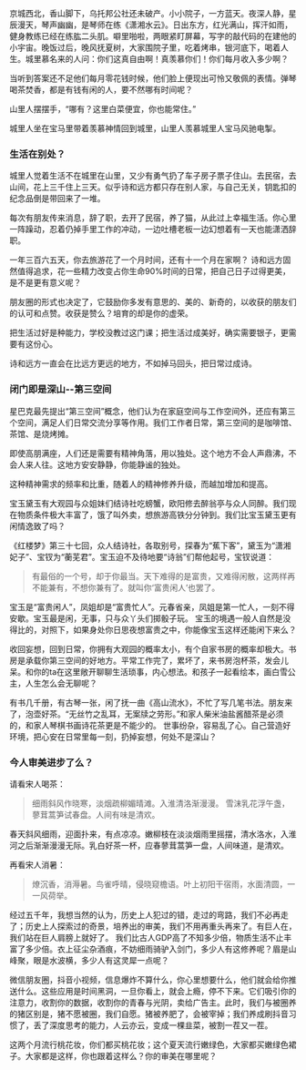 京城西北，香山脚下，乌托邦公社还未破产。小小院子，一方蓝天。夜深人静，星辰漫天，琴声幽幽，是琴师在练《潇湘水云》。日出东方，红光满山，挥汗如雨，健身教练已经在练肱二头肌。噼里啪啦，两眼紧盯屏幕，写字的敲代码的在建他的小宇宙。晚饭过后，晚风抚夏树，大家围院子里，吃着烤串，银河底下，喝着人生。城里慕名来的人问：你们这真自由啊！真羡慕你们！你们每月收入多少啊？

当听到答案还不足他们每月零花钱时候，他们脸上便现出可怜又敬佩的表情。弹琴喝茶焚香，都是有钱有闲的人，要不然哪有时间呢？

山里人摆摆手，“哪有？这里白菜便宜，你也能常住。”

城里人坐在宝马里带着羡慕神情回到城里，山里人羡慕城里人宝马风驰电掣。


### 生活在别处？
城里人觉着生活不在城里在山里，又少有勇气扔了车子房子票子住山。去民宿，去山间，花上三千住上三天。似乎诗和远方都只存在别人家，与自己无关，钥匙扣的纪念品倒是带回来了一堆。

每次有朋友传来消息，辞了职，去开了民宿，养了猫，从此过上幸福生活。你心里一阵躁动，忍着仍掉手里工作的冲动，一边吐槽老板一边幻想着有一天也能潇洒辞职。

一年三百六五天，你去旅游花了一个月时间，还有十一个月在家啊？
诗和远方固然值得追求，花一些精力改变占你生命90%时间的日常，把自己日子过得更美，是不是更有意义呢？


朋友圈的形式也决定了，它鼓励你多发有意思的、美的、新奇的，以收获的朋友们的认可和点赞。收获是赞么？培育的却是你的虚荣。

把生活过好是种能力，学校没教过这门课；把生活过成美好，确实需要银子，更需要有这份心。

诗和远方一直会在比远方更远的地方，不如掉马回头，把日常过成诗。

### 闭门即是深山--第三空间

星巴克最先提出“第三空间”概念，他们认为在家庭空间与工作空间外，还应有第三个空间，满足人们日常交流分享等作用。我们工作者日常，第三空间的是咖啡馆、茶馆、是烧烤摊。

即使高朋满座，人们还是需要有精神角落，用以独处。这个地方不会人声鼎沸，不会人来人往。这地方安安静静，你能静谧的独处。

这种精神需求的频率和比重，随着人的精神修养升级，而越加增加和提高。

宝玉黛玉有大观园与众姐妹们结诗社吃螃蟹，欧阳修去醉翁亭与众人同醉。我们现在物质条件极大丰富了，饿了叫外卖，想旅游高铁分分钟到。我们比宝玉黛玉更有闲情逸致了吗？

《红楼梦》第三十七回，众人结诗社，各取别号，探春为“蕉下客”，黛玉为“潇湘妃子”、宝钗为“蘅芜君”。宝玉迫不及待地要“诗翁”们帮他起号，宝钗说道：
> 有最俗的一个号，却于你最当。天下难得的是富贵，又难得闲散，这两样再不能兼有，不想你兼有了。就叫你‘富贵闲人’也罢了。

宝玉是“富贵闲人”，凤姐却是“富贵忙人”。元春省亲，凤姐是第一忙人，一刻不得安歇。宝玉最是闲，无事，只与众丫头们掷骰子玩。
宝玉的境遇一般人自然是没得比的，对照下，如果身处你日思夜想富贵之中，你能像宝玉这样还能闲下来么？

收回妄想，回到日常，你拥有大观园的概率太小，有个自家书房的概率却极大。书房是承载你第三空间的好地方。平常工作完了，累坏了，来书房泡杯茶，发会儿呆。和你的ta在这里敞开聊聊生活琐事，内心想法。和孩子一起看绘本，画白雪公主，人生怎么会无聊呢？

有书几千册，有古琴一张，闲了抚一曲《高山流水》，不忙了写几笔书法。朋友来了，泡壶好茶。“无丝竹之乱耳，无案牍之劳形。”和家人柴米油盐酱醋茶是必须的，和家人琴棋书画诗花茶更是不能少的。
世事纷杂，容易乱了心。自己营造好环境，把心安在日常里每一刻，扔掉妄想，何处不是深山？



### 今人审美进步了么？

请看宋人喝茶：
> 细雨斜风作晓寒，淡烟疏柳媚晴滩。入淮清洛渐漫漫。
雪沫乳花浮午盏，蓼茸蒿笋试春盘。人间有味是清欢。 

春天斜风细雨，迎面扑来，有点凉凉。嫩柳枝在淡淡烟雨里摇摆，清水洛水，入淮河之后渐渐漫漫无际。乳白好茶一杯，应春蓼茸蒿笋一盘，人间味道，是清欢。


再看宋人消暑：
> 燎沉香，消溽暑。鸟雀呼晴，侵晓窥檐语。叶上初阳干宿雨，水面清圆，一一风荷举。

经过五千年，我想当然的认为，历史上人犯过的错，走过的弯路，我们不必再走了；历史上人探索过的奇景，培养出的审美，我们不用再重头再来了。有巨人在，我们站在巨人肩膀上就好了。
我们比古人GDP高了不知多少倍，物质生活不止丰富了多少倍。衣上征尘杂酒痕，不妨细雨骑驴入剑门，多少人有这修养呢？眉是山峰聚，眼是水波横，多少人有这灵犀一点呢？

微信朋友圈，抖音小视频，信息爆炸不算什么，你心里想要什么，他们就会给你推送什么。这些应用是时间黑洞，一旦你看上，就会上瘾，停不下来。它们吸引你的注意力，收割你的数据，收割你的青春与光阴，卖给广告主。此时，我们与被圈养的猪区别是，猪不愿被圈，我们自愿。猪被养肥了，会被宰掉；我们养成刷抖音习惯了，丢了深度思考的能力，人云亦云，变成一棵韭菜，被割一茬又一茬。

这两个月流行桃花妆，你们都买桃花妆；这个夏天流行嫩绿色，大家都买嫩绿色裙子。大家都是这样，你也跟着这样么？你的审美在哪里呢？






